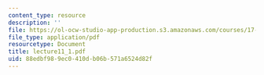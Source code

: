 ```yaml
---
content_type: resource
description: ''
file: https://ol-ocw-studio-app-production.s3.amazonaws.com/courses/17-037-american-political-thought-spring-2004/88edbf989ec0410db06b571a6524d82f_lecture11_1.pdf
file_type: application/pdf
resourcetype: Document
title: lecture11_1.pdf
uid: 88edbf98-9ec0-410d-b06b-571a6524d82f
---
```

